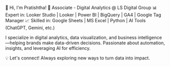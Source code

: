 👋 Hi, I'm Pratishtha!
🚀 Associate - Digital Analytics @ LS Digital Group
📊 Expert in: Looker Studio | Looker | Power BI | BigQuery | GA4 | Google Tag Manager
📈 Skilled in: Google Sheets | MS Excel | Python | AI Tools (ChatGPT, Gemini, etc.)

I specialize in digital analytics, data visualization, and business intelligence—helping brands make data-driven decisions. Passionate about automation, insights, and leveraging AI for efficiency.

💡 Let's connect! Always exploring new ways to turn data into impact.

<!---
Pratichrs526/Pratichrs526 is a ✨ special ✨ repository because its `README.md` (this file) appears on your GitHub profile.
You can click the Preview link to take a look at your changes.
--->
